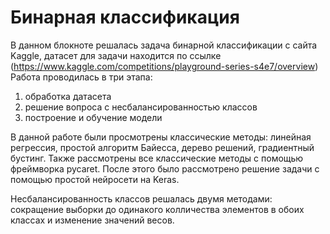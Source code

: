 # Бинарная классификация

В данном блокноте решалась задача бинарной классификации с сайта Kaggle, датасет для задачи находится по ссылке (https://www.kaggle.com/competitions/playground-series-s4e7/overview)
Работа проводилась в три этапа:
1) обработка датасета
2) решение вопроса с несбалансированностью классов
3) построение и обучение модели

В данной работе были просмотрены классические методы: линейная регрессия, простой алгоритм Байесса, дерево решений, градиентный бустинг. Также рассмотрены все классические методы с помощью фреймворка pycaret.
После этого было рассмотрено решение задачи с помощью простой нейросети на Keras.

Несбалансированность классов решалась двумя методами: сокращение выборки до одинакого колличества элементов в обоих классах и изменение значений весов.
